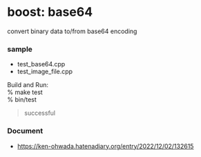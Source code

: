 boost: base64
===============

convert binary data to/from base64 encoding  

### sample
- test_base64.cpp
- test_image_file.cpp

Build and Run:  
% make test  
% bin/test  
> successful  


### Document  
- https://ken-ohwada.hatenadiary.org/entry/2022/12/02/132615


